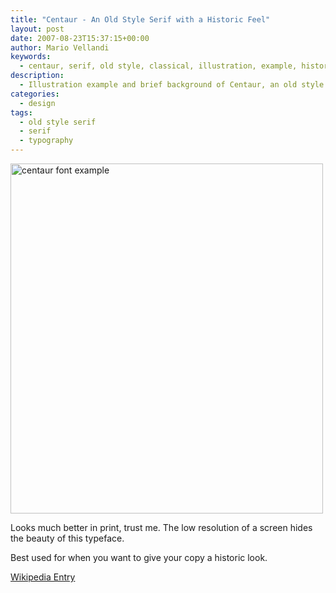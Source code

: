 ```yaml
---
title: "Centaur - An Old Style Serif with a Historic Feel"
layout: post
date: 2007-08-23T15:37:15+00:00
author: Mario Vellandi
keywords:
  - centaur, serif, old style, classical, illustration, example, history, typography, typeface
description:
  - Illustration example and brief background of Centaur, an old style serif best used for classical and historic looking text.
categories:
  - design
tags:
  - old style serif
  - serif
  - typography
---
```

[<img src="http://farm2.static.flickr.com/1220/1217603124_7e46ba7b1b_o.jpg" alt="centaur font example" width="500" height="560" />](http://www.flickr.com/photos/mvellandi/1217603124/ "Centaur font example on Flickr")

Looks much better in print, trust me. The low resolution of a screen hides the beauty of this typeface.

Best used for when you want to give your copy a historic look.

[Wikipedia Entry](http://en.wikipedia.org/wiki/Centaur_%28typeface%29 "wikipedia article on centaur typeface")
